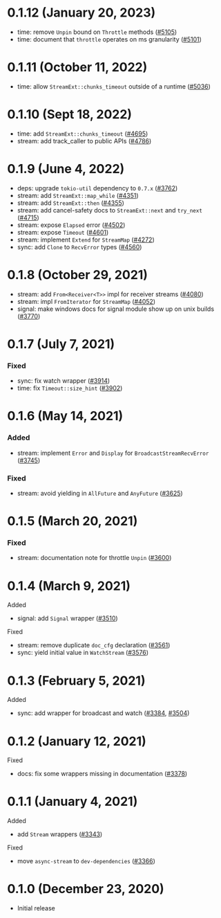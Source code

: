 # 0.1.12 (January 20, 2023)

- time: remove `Unpin` bound on `Throttle` methods ([#5105])
- time: document that `throttle` operates on ms granularity ([#5101])

[#5105]: https://github.com/tokio-rs/tokio/pull/5105
[#5101]: https://github.com/tokio-rs/tokio/pull/5101

# 0.1.11 (October 11, 2022)

- time: allow `StreamExt::chunks_timeout` outside of a runtime ([#5036])

[#5036]: https://github.com/tokio-rs/tokio/pull/5036

# 0.1.10 (Sept 18, 2022)

- time: add `StreamExt::chunks_timeout` ([#4695])
- stream: add track_caller to public APIs ([#4786])

[#4695]: https://github.com/tokio-rs/tokio/pull/4695
[#4786]: https://github.com/tokio-rs/tokio/pull/4786

# 0.1.9 (June 4, 2022)

- deps: upgrade `tokio-util` dependency to `0.7.x` ([#3762])
- stream: add `StreamExt::map_while` ([#4351])
- stream: add `StreamExt::then` ([#4355])
- stream: add cancel-safety docs to `StreamExt::next` and `try_next` ([#4715])
- stream: expose `Elapsed` error ([#4502])
- stream: expose `Timeout` ([#4601])
- stream: implement `Extend` for `StreamMap` ([#4272])
- sync: add `Clone` to `RecvError` types ([#4560])

[#3762]: https://github.com/tokio-rs/tokio/pull/3762
[#4272]: https://github.com/tokio-rs/tokio/pull/4272
[#4351]: https://github.com/tokio-rs/tokio/pull/4351
[#4355]: https://github.com/tokio-rs/tokio/pull/4355
[#4502]: https://github.com/tokio-rs/tokio/pull/4502
[#4560]: https://github.com/tokio-rs/tokio/pull/4560
[#4601]: https://github.com/tokio-rs/tokio/pull/4601
[#4715]: https://github.com/tokio-rs/tokio/pull/4715

# 0.1.8 (October 29, 2021)

- stream: add `From<Receiver<T>>` impl for receiver streams ([#4080])
- stream: impl `FromIterator` for `StreamMap` ([#4052])
- signal: make windows docs for signal module show up on unix builds ([#3770])

[#3770]: https://github.com/tokio-rs/tokio/pull/3770
[#4052]: https://github.com/tokio-rs/tokio/pull/4052
[#4080]: https://github.com/tokio-rs/tokio/pull/4080

# 0.1.7 (July 7, 2021)

### Fixed

- sync: fix watch wrapper ([#3914])
- time: fix `Timeout::size_hint` ([#3902])

[#3902]: https://github.com/tokio-rs/tokio/pull/3902
[#3914]: https://github.com/tokio-rs/tokio/pull/3914

# 0.1.6 (May 14, 2021)

### Added

- stream: implement `Error` and `Display` for `BroadcastStreamRecvError` ([#3745])

### Fixed

- stream: avoid yielding in `AllFuture` and `AnyFuture` ([#3625])

[#3745]: https://github.com/tokio-rs/tokio/pull/3745
[#3625]: https://github.com/tokio-rs/tokio/pull/3625

# 0.1.5 (March 20, 2021)

### Fixed

- stream: documentation note for throttle `Unpin` ([#3600])

[#3600]: https://github.com/tokio-rs/tokio/pull/3600

# 0.1.4 (March 9, 2021)

Added

- signal: add `Signal` wrapper ([#3510])

Fixed

- stream: remove duplicate `doc_cfg` declaration ([#3561])
- sync: yield initial value in `WatchStream` ([#3576])

[#3510]: https://github.com/tokio-rs/tokio/pull/3510
[#3561]: https://github.com/tokio-rs/tokio/pull/3561
[#3576]: https://github.com/tokio-rs/tokio/pull/3576

# 0.1.3 (February 5, 2021)

Added

 - sync: add wrapper for broadcast and watch ([#3384], [#3504])

[#3384]: https://github.com/tokio-rs/tokio/pull/3384
[#3504]: https://github.com/tokio-rs/tokio/pull/3504

# 0.1.2 (January 12, 2021)

Fixed

 - docs: fix some wrappers missing in documentation ([#3378])

[#3378]: https://github.com/tokio-rs/tokio/pull/3378

# 0.1.1 (January 4, 2021)

Added

 - add `Stream` wrappers ([#3343])

Fixed

 - move `async-stream` to `dev-dependencies` ([#3366])

[#3366]: https://github.com/tokio-rs/tokio/pull/3366
[#3343]: https://github.com/tokio-rs/tokio/pull/3343

# 0.1.0 (December 23, 2020)

 - Initial release
